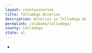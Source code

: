 ```yaml
---
layout: countywineries
title: Talladega Wineries
description: Wineries in Talladega AL
permalink: /alabama/talladega/
county: talladega
state: al
---
```

-
